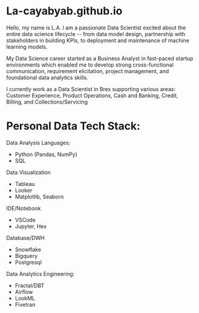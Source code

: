# La-cayabyab.github.io

Hello, my name is L.A. I am a passionate Data Scientist excited about the entire data science lifecycle -- from data model design, partnership with stakeholders in building KPIs, to deployment and maintenance of machine learning models.

My Data Science career started as a Business Analyst in fast-paced startup environments which enabled me to develop strong cross-functional communication, requirement elicitation, project management, and foundational data analytics skills.

I currently work as a Data Scientist in Brex supporting various areas: Customer Experience, Product Operations, Cash and Banking, Credit, Billing, and Collections/Servicing

# Personal Data Tech Stack:

Data Analysis Languages:
  * Python (Pandas, NumPy)
  * SQL
 
Data Visualization
  * Tableau
  * Looker
  * Matplotlib, Seaborn

IDE/Notebook
  * VSCode
  * Jupyter, Hex

Database/DWH
  * Snowflake
  * Bigquery
  * Postgresql

Data Analytics Engineering:
 * Fractal/DBT
 * Airflow
 * LookML
 * Fivetran

